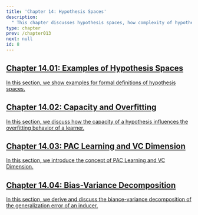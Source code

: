 ```yaml
---
title: 'Chapter 14: Hypothesis Spaces'
description:
  " This chapter discusses hypothesis spaces, how complexity of hypothesis spaces can be measured and discusses the impact of model complexity on overfitting and introduces the bias-variance trade-off of an inducer formally." 
type: chapter
prev: /chapter013
next: null
id: 8
---
```



<section class="c72e2d57">
  <h2 class="_5e0ebe7a">
  <a class="_46224d00 _7e2d93b5" href="/chapter14-01-hypospaces-examples">Chapter 14.01: Examples of Hypothesis Spaces</a>

  </h2>
  <p class="de526628">
  <a class="_46224d00 _7e2d93b5" href="/chapter14-01-hypospaces-examples"> In this section, we show examples for formal definitions of hypothesis spaces. </a>
  </p>
</section>





<section class="c72e2d57">
  <h2 class="_5e0ebe7a">
  <a class="_46224d00 _7e2d93b5" href="/chapter14-02-hypospaces-capacity-overfitting">Chapter 14.02: Capacity and Overfitting</a>

  </h2>
  <p class="de526628">
  <a class="_46224d00 _7e2d93b5" href="/chapter14-02-hypospaces-capacity-overfitting"> In this section, we discuss how the capacity of a hypothesis influences the overfitting behavior of a learner. </a>
  </p>
</section>





<section class="c72e2d57">
  <h2 class="_5e0ebe7a">
  <a class="_46224d00 _7e2d93b5" href="/chapter14-03-hypospaces-complexity">Chapter 14.03: PAC Learning and VC Dimension</a>

  </h2>
  <p class="de526628">
  <a class="_46224d00 _7e2d93b5" href="/chapter14-03-hypospaces-complexity"> In this section, we introduce the concept of PAC Learning and VC Dimension. </a>
  </p>
</section>





<section class="c72e2d57">
  <h2 class="_5e0ebe7a">
  <a class="_46224d00 _7e2d93b5" href="/chapter14-04-hypospaces-bias-variance-decomposition">Chapter 14.04: Bias-Variance Decomposition</a>

  </h2>
  <p class="de526628">
  <a class="_46224d00 _7e2d93b5" href="/chapter14-04-hypospaces-bias-variance-decomposition"> In this section, we derive and discuss the biance-variance decomposition of the generalization error of an inducer. </a>
  </p>
</section>




